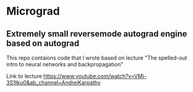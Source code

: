 # Micrograd


## Extremely small reversemode autograd engine based on autograd

This repo contaions code that I wrote based on lecture "The spelled-out intro to neural networks and backpropagation"

Link to lecture https://www.youtube.com/watch?v=VMj-3S1tku0&ab_channel=AndrejKarpathy

